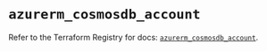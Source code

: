 # `azurerm_cosmosdb_account`

Refer to the Terraform Registry for docs: [`azurerm_cosmosdb_account`](https://registry.terraform.io/providers/hashicorp/azurerm/4.15.0/docs/resources/cosmosdb_account).
